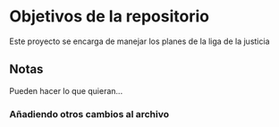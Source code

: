 # Objetivos de la repositorio

Este proyecto se encarga de manejar los planes de la liga de la justicia


## Notas
Pueden hacer lo que quieran...

### Añadiendo otros cambios al archivo

